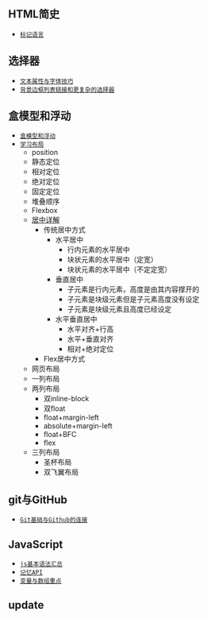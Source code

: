 
## HTML简史
- [`标记语言`](http://ife.baidu.com/note/detail/id/410)
## 选择器
- [`文本属性与字体技巧`](http://ife.baidu.com/note/detail/id/730)
- [`背景边框列表链接和更复杂的选择器`](http://ife.baidu.com/note/detail/id/823)
## 盒模型和浮动
- [`盒模型和浮动`](http://ife.baidu.com/note/detail/id/959)
- [`学习布局`](http://ife.baidu.com/note/detail/id/1265)
    - position
    - 静态定位
    - 相对定位
    - 绝对定位
    - 固定定位
    - 堆叠顺序
    - Flexbox
    - [居中详解](http://ife.baidu.com/note/detail/id/1549)
        - 传统居中方式
            - 水平居中     
                - 行内元素的水平居中     
                - 块状元素的水平居中（定宽）    
                - 块状元素的水平居中（不定定宽）   
            - 垂直居中
                - 子元素是行内元素，高度是由其内容撑开的 
                - 子元素是块级元素但是子元素高度没有设定
                - 子元素是块级元素且高度已经设定
            - 水平垂直居中
                - 水平对齐+行高
                - 水平+垂直对齐
                - 相对+绝对定位
        - Flex居中方式
    - 网页布局
    - 一列布局    
    - 两列布局  
        - 双inline-block   
        - 双float   
        - float+margin-left
        - absolute+margin-left
        - float+BFC
        - flex
    - 三列布局   
        - 圣杯布局
        - 双飞翼布局    



## git与GitHub
- [`Git基础与Github的连接`](http://ife.baidu.com/note/detail/id/144)

## JavaScript
- [`js基本语法汇总`](http://ife.baidu.com/note/detail/id/1398)
- [`记忆API`](http://ife.baidu.com/note/detail/id/1651)
- [`变量与数组重点`](http://ife.baidu.com/note/detail/id/1603)

## update